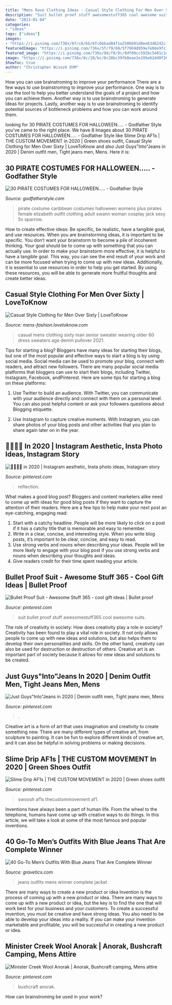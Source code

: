 ```yaml
---
title: "Mens Rave Clothing Ideas - Casual Style Clothing For Men Over Sixty"
description: "Suit bullet proof stuff awesomestuff365 cool awesome suits"
date: "2023-01-04"
categories:
- "ideas"
tags: ["ideas"]
images:
- "https://i.pinimg.com/736x/6f/c6/bb/6fc6bbad84f1a2506691d8ee83d6242c.jpg"
featuredImage: "https://i.pinimg.com/736x/5f/79/b9/5f79b9d959e7e0de9fc1fd61ac2e90ec.jpg"
featured_image: "https://i.pinimg.com/736x/9d/f0/9c/9df09cc592bc5481c1c58678d599196e.jpg"
image: "https://i.pinimg.com/736x/8c/28/bc/8c28bc39fb8eae1e195e62dd0f26255e.jpg"
ShowToc: true
author: "Christopher Wisozk DVM"
---
```



How you can use brainstroming to improve your performance
There are a few ways to use brainstroming to improve your performance. One way is to use the tool to help you better understand the goals of a project and how you can achieve them. Another way is to use brainstroming to generate Ideas for projects. Lastly, another way is to use brainstroming to identify potential sources of bottleneck problems and how you can work around them.

	

		
looking for 30 PIRATE COSTUMES FOR HALLOWEEN..... - Godfather Style you've came to the right place. We have 8 Images about 30 PIRATE COSTUMES FOR HALLOWEEN..... - Godfather Style like Slime Drip AF1s | THE CUSTOM MOVEMENT in 2020 | Green shoes outfit, Casual Style Clothing for Men Over Sixty | LoveToKnow and also Just Guys&quot;Into&quot;Jeans in 2020 | Denim outfit men, Tight jeans men, Mens. Here it is:
		
    
## 30 PIRATE COSTUMES FOR HALLOWEEN..... - Godfather Style

<img loading=lazy src="http://godfatherstyle.com/wp-content/uploads/2016/09/plus-size-womens-caribbean-pirate-costume..jpg" onerror="this.onerror=null;this.src='https://tse1.mm.bing.net/th?id=OIP.we1tighXcpfrQS-RUwZRiQHaKl&amp;pid=15.1';" alt="30 PIRATE COSTUMES FOR HALLOWEEN..... - Godfather Style">

_Source: godfatherstyle.com_

>pirate costume caribbean costumes halloween womens plus pirates female elizabeth outfit clothing adult swann woman cosplay jack sexy 5x sparrow. 

	

How to create effective ideas: Be specific, be realistic, have a tangible goal, and use resources.
When you are brainstorming ideas, it is important to be specific. You don’t want your brainstorm to become a pile of incoherent thinking. Your goal should be to come up with something that you can actually use. In order to make your brainstorm more effective, it is helpful to have a tangible goal. This way, you can see the end result of your work and can be more focused when trying to come up with new ideas. Additionally, it is essential to use resources in order to help you get started. By using these resources, you will be able to generate more fruitful thoughts and create better ideas.

    
## Casual Style Clothing For Men Over Sixty | LoveToKnow

<img loading=lazy src="https://cf.ltkcdn.net/mens-fashion/images/std/179127-300x425-senior-man-wearing-sweater.jpg" onerror="this.onerror=null;this.src='https://tse3.mm.bing.net/th?id=OIP.51VhNhYeaiWprhrJWdJdSQHaKf&amp;pid=15.1';" alt="Casual Style Clothing for Men Over Sixty | LoveToKnow">

_Source: mens-fashion.lovetoknow.com_

>casual mens clothing sixty man senior sweater wearing older 60 dress sweaters age denim pullover 2021. 

	

Tips for starting a blog?
Bloggers have many ideas for starting their blogs, but one of the most popular and effective ways to start a blog is by using social media. Social media can be used to promote your blog, connect with readers, and attract new followers. There are many popular social media platforms that bloggers can use to start their blogs, including Twitter, Instagram, Facebook, andPinterest. Here are some tips for starting a blog on these platforms:
1. Use Twitter to build an audience. With Twitter, you can communicate with your audience directly and connect with them on a personal level. You can also post helpful content or ask your followers questions about Blogging etiquette.

2. Use Instagram to capture creative moments. With Instagram, you can share photos of your blog posts and other activities that you plan to share again later on in the year.

    
## 💌👼🏻🏹 In 2020 | Instagram Aesthetic, Insta Photo Ideas, Instagram Story

<img loading=lazy src="https://i.pinimg.com/736x/6f/c6/bb/6fc6bbad84f1a2506691d8ee83d6242c.jpg" onerror="this.onerror=null;this.src='https://tse4.mm.bing.net/th?id=OIP.5Lx_5Hvt5p4dsdI43SFHqgHaNL&amp;pid=15.1';" alt="💌👼🏻🏹 in 2020 | Instagram aesthetic, Insta photo ideas, Instagram story">

_Source: pinterest.com_

>reflection. 

	

What makes a good blog post?
Bloggers and content marketers alike need to come up with ideas for good blog posts if they want to capture the attention of their readers. Here are a few tips to help make your next post an eye-catching, engaging read: 
1. Start with a catchy headline. People will be more likely to click on a post if it has a catchy title that is memorable and easy to remember.
2. Write in a clear, concise, and interesting style. When you write blog posts, it’s important to be clear, concise, and easy to read.
3. Use strong verbs and nouns when describing your ideas. People will be more likely to engage with your blog post if you use strong verbs and nouns when describing your thoughts and ideas.
4. Give readers credit for their time spent reading your article.

    
## Bullet Proof Suit - Awesome Stuff 365 - Cool Gift Ideas | Bullet Proof

<img loading=lazy src="https://i.pinimg.com/736x/a1/1c/9e/a11c9e482ac8fe2ee12b68c69d1d9b77.jpg" onerror="this.onerror=null;this.src='https://tse4.mm.bing.net/th?id=OIP.6S6rLqSis4OcbWkc3OAeygHaGV&amp;pid=15.1';" alt="Bullet Proof Suit - Awesome Stuff 365 - cool gift ideas | Bullet proof">

_Source: pinterest.com_

>suit bullet proof stuff awesomestuff365 cool awesome suits. 

	

The role of creativity in society: How does creativity play a role in society?
Creativity has been found to play a vital role in society. It not only allows people to come up with new ideas and solutions, but also helps them to develop their own personalities and skills. On the other hand, creativity can also be used for destruction or destruction of others. Creative art is an important part of society because it allows for new ideas and solutions to be created.

    
## Just Guys&quot;Into&quot;Jeans In 2020 | Denim Outfit Men, Tight Jeans Men, Mens

<img loading=lazy src="https://i.pinimg.com/736x/5f/79/b9/5f79b9d959e7e0de9fc1fd61ac2e90ec.jpg" onerror="this.onerror=null;this.src='https://tse2.mm.bing.net/th?id=OIP.kUrjq-kIaD37NFWJrRSZaQAAAA&amp;pid=15.1';" alt="Just Guys&quot;Into&quot;Jeans in 2020 | Denim outfit men, Tight jeans men, Mens">

_Source: pinterest.com_

>. 

	

Creative art is a form of art that uses imagination and creativity to create something new. There are many different types of creative art, from sculpture to painting. It can be fun to explore different kinds of creative art, and it can also be helpful in solving problems or making decisions.

    
## Slime Drip AF1s | THE CUSTOM MOVEMENT In 2020 | Green Shoes Outfit

<img loading=lazy src="https://i.pinimg.com/736x/8c/28/bc/8c28bc39fb8eae1e195e62dd0f26255e.jpg" onerror="this.onerror=null;this.src='https://tse2.mm.bing.net/th?id=OIP.nWhnwjb-F42GvEiVGt8X4AHaJ3&amp;pid=15.1';" alt="Slime Drip AF1s | THE CUSTOM MOVEMENT in 2020 | Green shoes outfit">

_Source: pinterest.com_

>swoosh af1s thecustommovement af1. 

	

Inventions have always been a part of human life. From the wheel to the telephone, humans have come up with creative ways to do things. In this article, we will take a look at some of the most famous and popular inventions.

    
## 40 Go-To Men’s Outfits With Blue Jeans That Are Complete Winner

<img loading=lazy src="https://www.gravetics.com/wp-content/uploads/2017/06/Blue-Jeans-With-Jacket.jpg" onerror="this.onerror=null;this.src='https://tse1.mm.bing.net/th?id=OIP.ZTNZfeKHEOgxV0hALCdhVgHaJO&amp;pid=15.1';" alt="40 Go-To Men’s Outfits With Blue Jeans That Are Complete Winner">

_Source: gravetics.com_

>jeans outfits mens winner complete jacket. 

	

There are many ways to create a new product or idea
Invention is the process of coming up with a new product or idea. There are many ways to come up with a new product or idea, but the key is to find the one that will work best for your business and your customers. To create a successful invention, you must be creative and have strong ideas. You also need to be able to develop your ideas into a reality. If you can make your invention marketable and profitable, you will be successful in creating a new product or idea.

    
## Minister Creek Wool Anorak | Anorak, Bushcraft Camping, Mens Attire

<img loading=lazy src="https://i.pinimg.com/736x/9d/f0/9c/9df09cc592bc5481c1c58678d599196e.jpg" onerror="this.onerror=null;this.src='https://tse2.mm.bing.net/th?id=OIP.cAg3DQvP06X8NpH7grgChgHaJ4&amp;pid=15.1';" alt="Minister Creek Wool Anorak | Anorak, Bushcraft camping, Mens attire">

_Source: pinterest.com_

>bushcraft anorak. 

	

How can brainstroming be used in your work?
 


